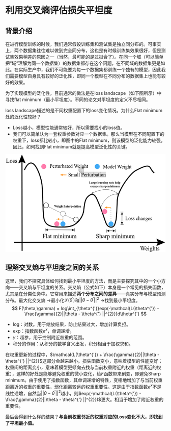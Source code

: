 # 利用交叉熵评估损失平坦度

## 背景介绍

在进行模型训练的时候，我们通常假设训练集和测试集是独立同分布的。可事实上，两个数据集往往难以做到完全同分布，这也是有时候训练集效果很好，但是测试集效果稍差的原因之一（当然，最可能的是过拟合了）。在同一个域（可以简单把“域”理解为同一个数据集）的数据集都存在这个问题，在不同域的数据集更是如此。在实际生产中，我们不可能要为每一个数据集都训练一个独有的模型，因此我们需要模型自身具有较好的泛化性，即同一个模型在不同分布的数据集上也能有较好的效果。

为了实现模型的泛化性，目前通常的做法是在loss landscape（如下图所示）中寻找flat minimum（最小平坦度）。不同的论文对平坦度的定义不尽相同。

loss landscape描述的是不同权重配置下的loss变化情况。为什么Flat minimum处的泛化性较好？

- Loss越小，模型性能通常较好，所以需要找小的loss值。
- 我们可以简单认为一套权重参数对应一个数据集。那么当模型在不同配置下的权重下，loss都比较小，即图中的Flat minimum，则该模型的泛化能力较强。因此，如何找到Flat minimum就是提高模型泛化性的关键。

![loss landscape](./利用交叉熵评估损失平坦度.assets/image-20250303194710006.png)

## 理解交叉熵与平坦度之间的关系

这里，我们不探究具体如何找到最小平坦度的方法，而是主要探究其中的一个小方向——交叉熵与平坦度的关系。交叉熵（公式如下）本身是一个常见的损失函数，尤其是在分类任务中。它常用来描述**两个分布之间的差异**——真实分布与模型预测分布。最大化交叉熵 $\rightarrow$最小化$\mathcal{L}(\theta^{'})$和$||\theta - \theta^{'} ||^{2}$ $\rightarrow$找到最小平坦度。
$$
F(\theta,\gamma) = log\int_{\theta^{'}}exp(-\mathcal{L(\theta^{'}) - \frac{\gamma}{2}||\theta - \theta^{'} ||^{2}})d\theta^{'}
$$

- log：对数。用于缩放结果，防止结果过大，增加计算负担。
- exp：指数函数$e^x$，单调递增。
- $\gamma$：超参，用于控制附近权重的范围。
- 积分的作用：从积分的数学含义出发，积分相当于加权求和。

在权重更新的过程中，$\mathcal{L(\theta^{'}) + \frac{\gamma}{2}||\theta - \theta^{'} ||^{2}}$这部分会越来越小。损失函数变小，意味着模型的性能变好；权重间的距离变小，意味着模型更倾向去找与当前权重附近的权重（距离近的权重），这样的好处是能够避免权重的微小变化，给$F$函数带来剧变，即避免Sharp minimum。由于使用了指数函数，其单调递增的特性，变相地增加了与当前权重距离近的权重的重要性，弱化距离较远的权重重要性。这是由于指数函数$e^x$不是线性递增，自然当$||\theta - \theta^{'} ||^{2}$越小，则$exp(-\mathcal{L(\theta^{'}) - \frac{\gamma}{2}||\theta - \theta^{'} ||^{2}})$更大。相当于增加了附近权重的重要性。

最后会得到什么样的结果？**与当前权重邻近的权重对应的Loss变化不大，即找到了平坦最小值。**